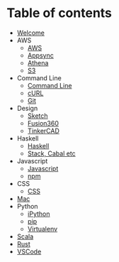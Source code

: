 # Table of contents

* [Welcome](README.md)
* AWS
  * [AWS](aws/aws.md)
  * [Appsync](aws/appsync.md)
  * [Athena](aws/athena.md)
  * [S3](aws/s3.md)
* Command Line
  * [Command Line](clis/cmd.md)
  * [cURL](clis/curl.md)
  * [Git](clis/git.md)
* Design
  * [Sketch](design/sketch.md)
  * [Fusion360](design/fusion360.md)
  * [TinkerCAD](design/tinkercad.md)
* Haskell
  * [Haskell](haskell/haskell.md)
  * [Stack, Cabal etc](haskell/stack-cabal-etc.md)
* Javascript
  * [Javascript](javascript/javascript.md)
  * [npm](javascript/npm.md)
* CSS
  * [CSS](css.md)
* [Mac](mac.md)
* Python
  * [iPython](python/ipython.md)
  * [pip](python/pip.md)
  * [Virtualenv](python/virtualenv.md)
* [Scala](scala.md)
* [Rust](rust.md)
* [VSCode](vscode.md)

